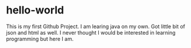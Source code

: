 # hello-world
This is my first Github Project. I am learing java on my own. Got little bit of json and html as well. I never thought I would be interested in learning programming but here I am.
